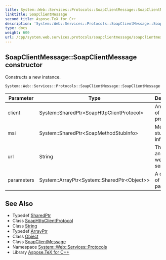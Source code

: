 ```yaml
---
title: System::Web::Services::Protocols::SoapClientMessage::SoapClientMessage constructor
linktitle: SoapClientMessage
second_title: Aspose.TeX for C++
description: 'System::Web::Services::Protocols::SoapClientMessage::SoapClientMessage constructor. Constructs a new instance in C++.'
type: docs
weight: 600
url: /cpp/system.web.services.protocols/soapclientmessage/soapclientmessage/
---
```

## SoapClientMessage::SoapClientMessage constructor


Constructs a new instance.

```cpp
System::Web::Services::Protocols::SoapClientMessage::SoapClientMessage(System::SharedPtr<SoapHttpClientProtocol> client, System::SharedPtr<SoapMethodStubInfo> msi, String url, System::ArrayPtr<System::SharedPtr<Object>> parameters)
```


| Parameter | Type | Description |
| --- | --- | --- |
| client | System::SharedPtr\<SoapHttpClientProtocol\> | An instance of the client proxy class. |
| msi | System::SharedPtr\<SoapMethodStubInfo\> | Method stub information. |
| url | String | The URL of an XML web service. |
| parameters | System::ArrayPtr\<System::SharedPtr\<Object\>\> | A collection of parameters. |

## See Also

* Typedef [SharedPtr](../../../system/sharedptr/)
* Class [SoapHttpClientProtocol](../../soaphttpclientprotocol/)
* Class [String](../../../system/string/)
* Typedef [ArrayPtr](../../../system/arrayptr/)
* Class [Object](../../../system/object/)
* Class [SoapClientMessage](../)
* Namespace [System::Web::Services::Protocols](../../)
* Library [Aspose.TeX for C++](../../../)
